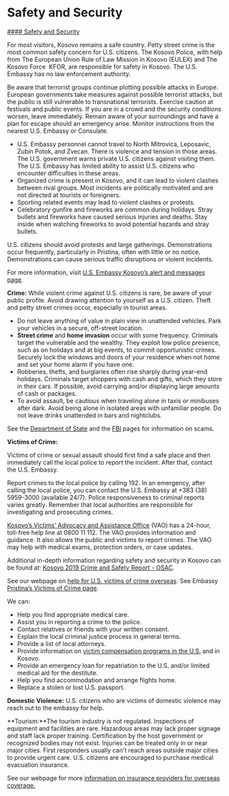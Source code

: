 # Safety and Security

[#### Safety and Security](javascript:void(0); "Safety and Security")

For most visitors, Kosovo remains a safe country. Petty street crime is the most common safety concern for U.S. citizens. The Kosovo Police, with help from The European Union Rule of Law Mission in Kosovo (EULEX) and The Kosovo Force  KFOR, are responsible for safety in Kosovo. The U.S. Embassy has no law enforcement authority.

Be aware that terrorist groups continue plotting possible attacks in Europe. European governments take measures against possible terrorist attacks, but the public is still vulnerable to transnational terrorists. Exercise caution at festivals and public events. If you are in a crowd and the security conditions worsen, leave immediately. Remain aware of your surroundings and have a plan for escape should an emergency arise. Monitor instructions from the nearest U.S. Embassy or Consulate.

* U.S. Embassy personnel cannot travel to North Mitrovica, Leposavic, Zubin Potok, and Zvecan. There is violence and tension in those areas. The U.S. government warns private U.S. citizens against visiting them. The U.S. Embassy has limited ability to assist U.S. citizens who encounter difficulties in these areas.
* Organized crime is present in Kosovo, and it can lead to violent clashes between rival groups. Most incidents are politically motivated and are not directed at tourists or foreigners.
* Sporting related events may lead to violent clashes or protests.
* Celebratory gunfire and fireworks are common during holidays. Stray bullets and fireworks have caused serious injuries and deaths. Stay inside when watching fireworks to avoid potential hazards and stray bullets.

U.S. citizens should avoid protests and large gatherings. Demonstrations occur frequently, particularly in Pristina, often with little or no notice. Demonstrations can cause serious traffic disruptions or violent incidents.

For more information, visit [U.S. Embassy Kosovo’s alert and messages page](https://xk.usembassy.gov/u-s-citizen-services/security-and-travel-information/).

**Crime:** While violent crime against U.S. citizens is rare, be aware of your public profile. Avoid drawing attention to yourself as a U.S. citizen. Theft and petty street crimes occur, especially in tourist areas.

* Do not leave anything of value in plain view in unattended vehicles. Park your vehicles in a secure, off-street location.
* **Street crime** and **home invasion** occur with some frequency. Criminals target the vulnerable and the wealthy. They exploit low police presence, such as on holidays and at big events, to commit opportunistic crimes. Securely lock the windows and doors of your residence when not home and set your home alarm if you have one.
* Robberies, thefts, and burglaries often rise sharply during year-end holidays. Criminals target shoppers with cash and gifts, which they store in their cars. If possible, avoid carrying and/or displaying large amounts of cash or packages.
* To avoid assault, be cautious when traveling alone in taxis or minibuses after dark. Avoid being alone in isolated areas with unfamiliar people. Do not leave drinks unattended in bars and nightclubs.

See the [Department of State](http://travel.state.gov/content/passports/english/emergencies/scams.html) and the [FBI](http://www.fbi.gov/scams-safety/fraud) pages for information on scams.

**Victims of Crime:**

Victims of crime or sexual assault should first find a safe place and then immediately call the local police to report the incident. After that, contact the U.S. Embassy.

Report crimes to the local police by calling 192. In an emergency, after calling the local police, you can contact the U.S. Embassy at +383 (38) 5959-3000 (available 24/7). Police responsiveness to criminal reports varies greatly. Remember that local authorities are responsible for investigating and prosecuting crimes.

[Kosovo’s Victims’ Advocacy and Assistance Office](http://www.psh-ks.net/en/victims-advocacy-and-assistance-office/) (VAO) has a 24-hour, toll-free help line at 0800 11 112. The VAO provides information and guidance. It also allows the public and victims to report crimes. The VAO may help with medical exams, protection orders, or case updates.

Additional in-depth information regarding safety and security in Kosovo can be found at: [Kosovo 2019 Crime and Safety Report - OSAC](https://www.osac.gov/Pages/ContentReportDetails.aspx?cid=25857).

See our webpage on [help for U.S. victims of crime overseas](http://travel.state.gov/content/passports/en/emergencies/victims.html). See Embassy [Pristina’s Victims of Crime page](https://xk.usembassy.gov/u-s-citizen-services/victims-of-crime/).

We can:

* Help you find appropriate medical care.
* Assist you in reporting a crime to the police.
* Contact relatives or friends with your written consent.
* Explain the local criminal justice process in general terms.
* Provide a list of local attorneys.
* Provide information on [victim compensation programs in the U.S.](https://travel.state.gov/content/travel/en/international-travel/emergencies/crime.html) and in Kosovo.
* Provide an emergency loan for repatriation to the U.S. and/or limited medical aid for the destitute.
* Help you find accommodation and arrange flights home.
* Replace a stolen or lost U.S. passport.

**Domestic Violence:** U.S. citizens who are victims of domestic violence may reach out to the embassy for help.

**Tourism:**The tourism industry is not regulated. Inspections of equipment and facilities are rare. Hazardous areas may lack proper signage and staff lack proper training. Certification by the host government or recognized bodies may not exist. Injuries can be treated only in or near major cities. First responders usually can't reach areas outside major cities to provide urgent care. U.S. citizens are encouraged to purchase medical evacuation insurance.

See our webpage for more [information on insurance providers for overseas coverage.](/content/travel/en/international-travel/before-you-go/your-health-abroad/insurance-providers-overseas.html)
